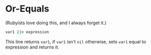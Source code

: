 # Or-Equals


(Rubyists love doing this, and I always forget it.)

```ruby
var1 ||= expression
```

This line returns `var1`, if `var1` isn't `nil` otherwise, sets `var1` equal to expression and returns it.


